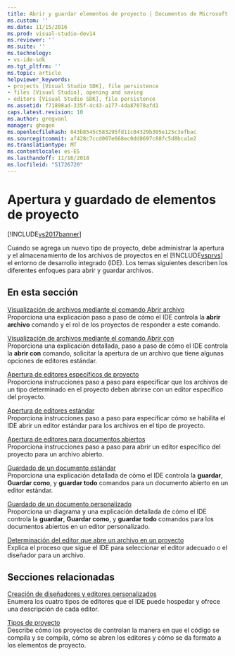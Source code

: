 ```yaml
---
title: Abrir y guardar elementos de proyecto | Documentos de Microsoft
ms.custom: ''
ms.date: 11/15/2016
ms.prod: visual-studio-dev14
ms.reviewer: ''
ms.suite: ''
ms.technology:
- vs-ide-sdk
ms.tgt_pltfrm: ''
ms.topic: article
helpviewer_keywords:
- projects [Visual Studio SDK], file persistence
- files [Visual Studio], opening and saving
- editors [Visual Studio SDK], file persistence
ms.assetid: f71898ad-335f-4c43-a177-4da87078afd1
caps.latest.revision: 10
ms.author: gregvanl
manager: ghogen
ms.openlocfilehash: 043b8545c583295fd11c04329b305e125c3efbac
ms.sourcegitcommit: af428c7ccd007e668ec0dd8697c88fc5d8bca1e2
ms.translationtype: MT
ms.contentlocale: es-ES
ms.lasthandoff: 11/16/2018
ms.locfileid: "51726720"
---
```

# <a name="opening-and-saving-project-items"></a>Apertura y guardado de elementos de proyecto
[!INCLUDE[vs2017banner](../../includes/vs2017banner.md)]

Cuando se agrega un nuevo tipo de proyecto, debe administrar la apertura y el almacenamiento de los archivos de proyectos en el [!INCLUDE[vsprvs](../../includes/vsprvs-md.md)] el entorno de desarrollo integrado (IDE). Los temas siguientes describen los diferentes enfoques para abrir y guardar archivos.  
  
## <a name="in-this-section"></a>En esta sección  
 [Visualización de archivos mediante el comando Abrir archivo](../../extensibility/internals/displaying-files-by-using-the-open-file-command.md)  
 Proporciona una explicación paso a paso de cómo el IDE controla la **abrir archivo** comando y el rol de los proyectos de responder a este comando.  
  
 [Visualización de archivos mediante el comando Abrir con](../../extensibility/internals/displaying-files-by-using-the-open-with-command.md)  
 Proporciona una explicación detallada, paso a paso de cómo el IDE controla la **abrir con** comando, solicitar la apertura de un archivo que tiene algunas opciones de editores estándar.  
  
 [Apertura de editores específicos de proyecto](../../extensibility/how-to-open-project-specific-editors.md)  
 Proporciona instrucciones paso a paso para especificar que los archivos de un tipo determinado en el proyecto deben abrirse con un editor específico del proyecto.  
  
 [Apertura de editores estándar](../../extensibility/how-to-open-standard-editors.md)  
 Proporciona instrucciones paso a paso para especificar cómo se habilita el IDE abrir un editor estándar para los archivos en el tipo de proyecto.  
  
 [Apertura de editores para documentos abiertos](../../extensibility/how-to-open-editors-for-open-documents.md)  
 Proporciona instrucciones paso a paso para abrir un editor específico del proyecto para un archivo abierto.  
  
 [Guardado de un documento estándar](../../extensibility/internals/saving-a-standard-document.md)  
 Proporciona una explicación detallada de cómo el IDE controla la **guardar**, **Guardar como**, y **guardar todo** comandos para un documento abierto en un editor estándar.  
  
 [Guardado de un documento personalizado](../../extensibility/internals/saving-a-custom-document.md)  
 Proporciona un diagrama y una explicación detallada de cómo el IDE controla la **guardar**, **Guardar como**, y **guardar todo** comandos para los documentos abiertos en un editor personalizado.  
  
 [Determinación del editor que abre un archivo en un proyecto](../../extensibility/internals/determining-which-editor-opens-a-file-in-a-project.md)  
 Explica el proceso que sigue el IDE para seleccionar el editor adecuado o el diseñador para un archivo.  
  
## <a name="related-sections"></a>Secciones relacionadas  
 [Creación de diseñadores y editores personalizados](../../extensibility/creating-custom-editors-and-designers.md)  
 Enumera los cuatro tipos de editores que el IDE puede hospedar y ofrece una descripción de cada editor.  
  
 [Tipos de proyecto](../../extensibility/internals/project-types.md)  
 Describe cómo los proyectos de controlan la manera en que el código se compila y se compila, cómo se abren los editores y cómo se da formato a los elementos de proyecto.

